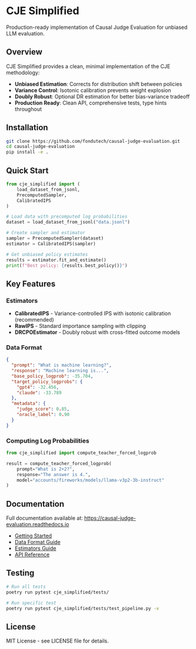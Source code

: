 # CJE Simplified

Production-ready implementation of Causal Judge Evaluation for unbiased LLM evaluation.

## Overview

CJE Simplified provides a clean, minimal implementation of the CJE methodology:
- **Unbiased Estimation**: Corrects for distribution shift between policies
- **Variance Control**: Isotonic calibration prevents weight explosion  
- **Doubly Robust**: Optional DR estimation for better bias-variance tradeoff
- **Production Ready**: Clean API, comprehensive tests, type hints throughout

## Installation

```bash
git clone https://github.com/fondutech/causal-judge-evaluation.git
cd causal-judge-evaluation
pip install -e .
```

## Quick Start

```python
from cje_simplified import (
    load_dataset_from_jsonl,
    PrecomputedSampler,
    CalibratedIPS
)

# Load data with precomputed log probabilities
dataset = load_dataset_from_jsonl("data.jsonl")

# Create sampler and estimator
sampler = PrecomputedSampler(dataset)
estimator = CalibratedIPS(sampler)

# Get unbiased policy estimates
results = estimator.fit_and_estimate()
print(f"Best policy: {results.best_policy()}")
```

## Key Features

### Estimators
- **CalibratedIPS** - Variance-controlled IPS with isotonic calibration (recommended)
- **RawIPS** - Standard importance sampling with clipping
- **DRCPOEstimator** - Doubly robust with cross-fitted outcome models

### Data Format
```json
{
  "prompt": "What is machine learning?",
  "response": "Machine learning is...",
  "base_policy_logprob": -35.704,
  "target_policy_logprobs": {
    "gpt4": -32.456,
    "claude": -33.789
  },
  "metadata": {
    "judge_score": 0.85,
    "oracle_label": 0.90
  }
}
```

### Computing Log Probabilities
```python
from cje_simplified import compute_teacher_forced_logprob

result = compute_teacher_forced_logprob(
    prompt="What is 2+2?",
    response="The answer is 4.",
    model="accounts/fireworks/models/llama-v3p2-3b-instruct"
)
```

## Documentation

Full documentation available at: https://causal-judge-evaluation.readthedocs.io

- [Getting Started](docs/getting_started.rst)
- [Data Format Guide](docs/data_format.rst)
- [Estimators Guide](docs/estimators.rst)
- [API Reference](docs/api/)

## Testing

```bash
# Run all tests
poetry run pytest cje_simplified/tests/

# Run specific test
poetry run pytest cje_simplified/tests/test_pipeline.py -v
```

## License

MIT License - see LICENSE file for details.